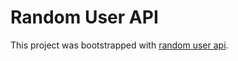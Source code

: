 # Random User API

This project was bootstrapped with [random user api](https://api.randomuser.me).


